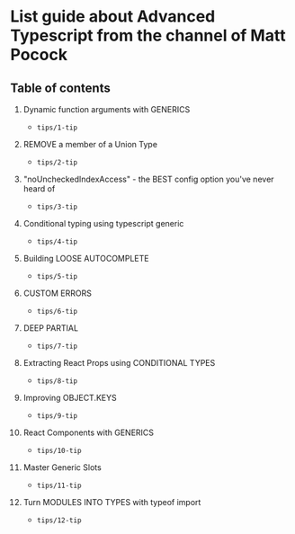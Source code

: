 # List guide about Advanced Typescript from the channel of Matt Pocock

## Table of contents

1. Dynamic function arguments with GENERICS

   - `tips/1-tip`

2. REMOVE a member of a Union Type

   - `tips/2-tip`

3. "noUncheckedIndexAccess" - the BEST config option you've never heard of

   - `tips/3-tip`

4. Conditional typing using typescript generic

   - `tips/4-tip`

5. Building LOOSE AUTOCOMPLETE

   - `tips/5-tip`

6. CUSTOM ERRORS

   - `tips/6-tip`

7. DEEP PARTIAL

   - `tips/7-tip`

8. Extracting React Props using CONDITIONAL TYPES

   - `tips/8-tip`

9. Improving OBJECT.KEYS

   - `tips/9-tip`

10. React Components with GENERICS

    - `tips/10-tip`

11. Master Generic Slots

    - `tips/11-tip`

12. Turn MODULES INTO TYPES with typeof import

    - `tips/12-tip`
